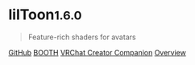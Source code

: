 <h1>lilToon<small>1.6.0</small></h1>

> Feature-rich shaders for avatars

[GitHub](https://github.com/lilxyzw/lilToon/releases)
[BOOTH](https://lilxyzw.booth.pm/items/3087170)
[VRChat Creator Companion](vcc://vpm/addRepo?url=https://lilxyzw.github.io/vpm-repos/vpm.json)
[Overview](#Overview)